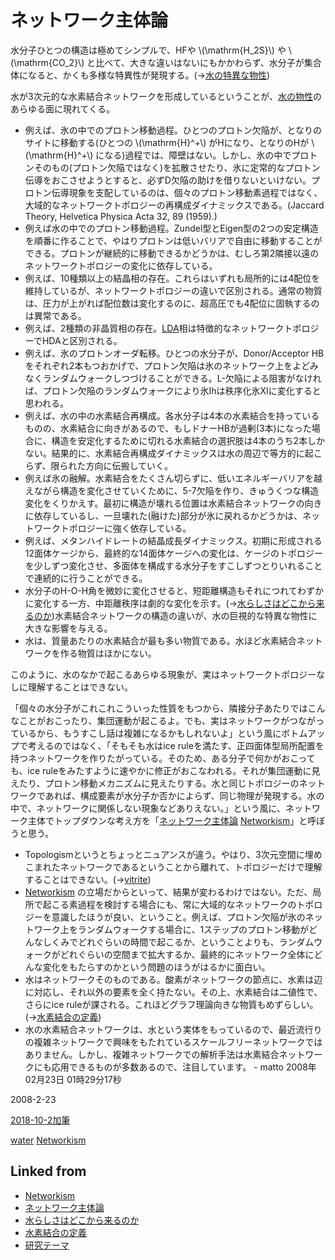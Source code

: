 # ネットワーク主体論

水分子ひとつの構造は極めてシンプルで、HFや \\(\mathrm{H_2S}\\) や \\(\mathrm{CO_2}\\) と比べて、大きな違いはないにもかかわらず、水分子が集合体になると、かくも多様な特異性が発現する。(→[水の特異な物性](水の特異な物性.md))

水が3次元的な水素結合ネットワークを形成しているということが、[水の物性](水の物性.md)のあらゆる面に現れてくる。


* 例えば、氷の中でのプロトン移動過程。ひとつのプロトン欠陥が、となりのサイトに移動する(ひとつの \\(\mathrm{H}^+\\) がHになり、となりのHが \\(\mathrm{H}^+\\) になる)過程では、障壁はない。しかし、氷の中でプロトンそのもの(プロトン欠陥ではなく)を拡散させたり、氷に定常的なプロトン伝導をおこさせようとすると、必ずD欠陥の助けを借りないといけない。プロトン伝導現象を支配しているのは、個々のプロトン移動素過程ではなく、大域的なネットワークトポロジーの再構成ダイナミックスである。(Jaccard Theory, Helvetica Physica Acta 32, 89 (1959).)
* 例えば水の中でのプロトン移動過程。Zundel型とEigen型の2つの安定構造を順番に作ることで、やはりプロトンは低いバリアで自由に移動することができる。プロトンが継続的に移動できるかどうかは、むしろ第2隣接以遠のネットワークトポロジーの変化に依存している。
* 例えば、10種類以上の結晶相の存在。これらはいずれも局所的には4配位を維持しているが、ネットワークトポロジーの違いで区別される。通常の物質は、圧力が上がれば配位数は変化するのに、超高圧でも4配位に固執するのは異常である。
* 例えば、2種類の非晶質相の存在。[LDA](LDA.md)相は特徴的なネットワークトポロジーでHDAと区別される。
* 例えば、氷のプロトンオーダ転移。ひとつの水分子が、Donor/Acceptor HBをそれぞれ2本もつおかげで、プロトン欠陥は氷のネットワーク上をよどみなくランダムウォークしつづけることができる。L-欠陥による阻害がなければ、プロトン欠陥のランダムウォークにより氷Ihは秩序化氷XIに変化すると思われる。
* 例えば、水の中の水素結合再構成。各水分子は4本の水素結合を持っているものの、水素結合に向きがあるので、もしドナーHBが過剰(3本)になった場合に、構造を安定化するために切れる水素結合の選択肢は4本のうち2本しかない。結果的に、水素結合再構成ダイナミックスは水の周辺で等方的に起こらず、限られた方向に伝搬していく。
* 例えば氷の融解。水素結合をたくさん切らずに、低いエネルギーバリアを越えながら構造を変化させていくために、5-7欠陥を作り、きゅうくつな構造変化をくりかえす。最初に構造が壊れる位置は水素結合ネットワークの向きに依存しているし、一旦壊れた(融けた)部分が氷に戻れるかどうかは、ネットワークトポロジーに強く依存している。
* 例えば、メタンハイドレートの結晶成長ダイナミックス。初期に形成される12面体ケージから、最終的な14面体ケージへの変化は、ケージのトポロジーを少しずつ変化させ、多面体を構成する水分子をすこしずつとりいれることで連続的に行うことができる。
* 水分子のH-O-H角を微妙に変化させると、短距離構造もそれにつれてわずかに変化する一方、中距離秩序は劇的な変化を示す。(→[水らしさはどこから来るのか](水らしさはどこから来るのか.md))水素結合ネットワークの構造の違いが、水の巨視的な特異な物性に大きな影響を与える。
* 水は、質量あたりの水素結合が最も多い物質である。水ほど水素結合ネットワークを作る物質はほかにない。

このように、水のなかで起こるあらゆる現象が、実はネットワークトポロジーなしに理解することはできない。

「個々の水分子がこれこれこういった性質をもつから、隣接分子あたりではこんなことがおこったり、集団運動が起こるよ。でも、実はネットワークがつながっているから、もうすこし話は複雑になるかもしれないよ」という風にボトムアップで考えるのではなく、「そもそも水はice ruleを満たす、正四面体型局所配置を持つネットワークを作りたがっている。そのため、ある分子で何かがおこっても、ice ruleをみたすように速やかに修正がおこなわれる。それが集団運動に見えたり、プロトン移動メカニズムに見えたりする。水と同じトポロジーのネットワークであれば、構成要素が水分子か否かによらず、同じ物理が発現する。水の中で、ネットワークに関係しない現象などありえない。」という風に、ネットワーク主体でトップダウンな考え方を「[ネットワーク主体論](ネットワーク主体論.md) [Networkism](Networkism.md)」と呼ぼうと思う。


* Topologismというとちょっとニュアンスが違う。やはり、3次元空間に埋めこまれたネットワークであるということから離れて、トポロジーだけで理解することはできない。(→[vitrite](vitrite.md))
* [Networkism](Networkism.md) の立場だからといって、結果が変わるわけではない。ただ、局所で起こる素過程を検討する場合にも、常に大域的なネットワークのトポロジーを意識したほうが良い、ということ。例えば、プロトン欠陥が氷のネットワーク上をランダムウォークする場合に、1ステップのプロトン移動がどんなしくみでどれぐらいの時間で起こるか、ということよりも、ランダムウォークがどれぐらいの空間まで拡大するか、最終的にネットワーク全体にどんな変化をもたらすのかという問題のほうがはるかに面白い。
* 水はネットワークそのものである。酸素がネットワークの節点に、水素は辺に対応し、それ以外の要素を全く持たない。その上、水素結合は二値性で、さらにice ruleが課される。これほどグラフ理論向きな物質もめずらしい。(→[水素結合の定義](水素結合の定義.md))
* 水の水素結合ネットワークは、水という実体をもっているので、最近流行りの複雑ネットワークで興味をもたれているスケールフリーネットワークではありません。しかし、複雑ネットワークでの解析手法は水素結合ネットワークにも応用できるものが多数あるので、注目しています。  - matto 2008年02月23日 01時29分17秒



2008-2-23

[2018-10-2加筆](2018-10-2加筆.md)

[water](water.md) [Networkism](Networkism.md)



## Linked from

* [Networkism](Networkism.md)
* [ネットワーク主体論](ネットワーク主体論.md)
* [水らしさはどこから来るのか](水らしさはどこから来るのか.md)
* [水素結合の定義](水素結合の定義.md)
* [研究テーマ](研究テーマ.md)
